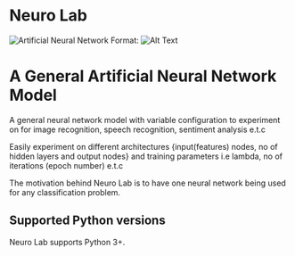# Neuro Lab
![Artificial Neural Network](https://cdn-images-1.medium.com/max/1600/1*590A1_2nItX49wqZKOlaFw.png)
Format: ![Alt Text](url)


#                                         A General Artificial Neural Network Model

A general neural network model with variable configuration to experiment on for image recognition, speech recognition, sentiment analysis  e.t.c

Easily experiment on different architectures {input(features) nodes, no of hidden layers and output nodes} and training parameters i.e lambda, no of iterations (epoch number) e.t.c

The motivation behind Neuro Lab is to have one neural network being used for any classification problem.


Supported Python versions
-----------------------

Neuro Lab supports Python 3+.

